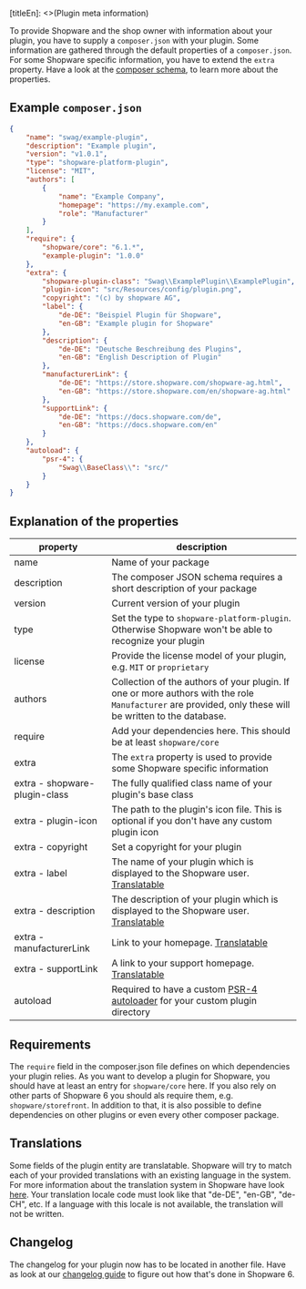 [titleEn]: <>(Plugin meta information)

To provide Shopware and the shop owner with information about your plugin, you have to supply a `composer.json` with your plugin.
Some information are gathered through the default properties of a `composer.json`.
For some Shopware specific information, you have to extend the `extra` property.
Have a look at the [composer schema](https://getcomposer.org/doc/04-schema.md), to learn more about the properties.

## Example `composer.json`

```json
{
    "name": "swag/example-plugin",
    "description": "Example plugin",
    "version": "v1.0.1",
    "type": "shopware-platform-plugin",
    "license": "MIT",
    "authors": [
        {
            "name": "Example Company",
            "homepage": "https://my.example.com",
            "role": "Manufacturer"
        }
    ],
    "require": {
        "shopware/core": "6.1.*",
        "example-plugin": "1.0.0"
    },
    "extra": {
        "shopware-plugin-class": "Swag\\ExamplePlugin\\ExamplePlugin",
        "plugin-icon": "src/Resources/config/plugin.png",
        "copyright": "(c) by shopware AG",
        "label": {
            "de-DE": "Beispiel Plugin für Shopware",
            "en-GB": "Example plugin for Shopware"
        },
        "description": {
            "de-DE": "Deutsche Beschreibung des Plugins",
            "en-GB": "English Description of Plugin"
        },
        "manufacturerLink": {
            "de-DE": "https://store.shopware.com/shopware-ag.html",
            "en-GB": "https://store.shopware.com/en/shopware-ag.html"
        },
        "supportLink": {
            "de-DE": "https://docs.shopware.com/de",
            "en-GB": "https://docs.shopware.com/en"
        }
    },
    "autoload": {
        "psr-4": {
            "Swag\\BaseClass\\": "src/"
        }
    }
}
```

## Explanation of the properties

|             property            |                                                             description                                                          |
|---------------------------------|----------------------------------------------------------------------------------------------------------------------------------|
| name                            | Name of your package                                                                                                             |
| description                     | The composer JSON schema requires a short description of your package                                                            |
| version                         | Current version of your plugin                                                                                                   |
| type                            | Set the type to `shopware-platform-plugin`. Otherwise Shopware won't be able to recognize your plugin                            |
| license                         | Provide the license model of your plugin, e.g. `MIT` or `proprietary`                                                            |
| authors                         | Collection of the authors of your plugin. If one or more authors with the role `Manufacturer` are provided, only these will be written to the database.|
| require                         | Add your dependencies here. This should be at least `shopware/core`                                                              |
| extra                           | The `extra` property is used to provide some Shopware specific information                                                       |
| extra - shopware-plugin-class   | The fully qualified class name of your plugin's base class                                                                       |
| extra - plugin-icon             | The path to the plugin's icon file. This is optional if you don't have any custom plugin icon                                    |
| extra - copyright               | Set a copyright for your plugin                                                                                                  |
| extra - label                   | The name of your plugin which is displayed to the Shopware user. [Translatable](./050-plugin-information.md#translations)        |
| extra - description             | The description of your plugin which is displayed to the Shopware user. [Translatable](./050-plugin-information.md#translations) |
| extra - manufacturerLink        | Link to your homepage. [Translatable](./050-plugin-information.md#translations)                                                  |
| extra - supportLink             | A link to your support homepage. [Translatable](./050-plugin-information.md#translations)                                        |
| autoload                        | Required to have a custom [PSR-4 autoloader](https://getcomposer.org/doc/04-schema.md#psr-4) for your custom plugin directory |

## Requirements

The `require` field in the composer.json file defines on which dependencies your plugin relies.
As you want to develop a plugin for Shopware, you should have at least an entry for `shopware/core` here.
If you also rely on other parts of Shopware 6 you should als require them, e.g. `shopware/storefront`.
In addition to that, it is also possible to define dependencies on other plugins or even every other composer package.

## Translations

Some fields of the plugin entity are translatable.
Shopware will try to match each of your provided translations with an existing language in the system.
For more information about the translation system in Shopware have look [here](./../1-core/20-data-abstraction-layer/040-translation-handling.md).
Your translation locale code must look like that "de-DE", "en-GB", "de-CH", etc.
If a language with this locale is not available, the translation will not be written.

## Changelog

The changelog for your plugin now has to be located in another file.
Have as look at our [changelog guide](./060-plugin-changelog.md) to figure out how that's done in Shopware 6.
